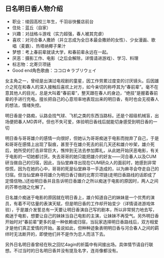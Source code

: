 ## 日名明日香人物介绍

- 职业：绫园高校三年生，千羽谷快餐店前台
- 住处：蓝丘（自家）
- 兴趣：对战格斗游戏（实力超强，春人被其完虐）
- 喜欢：对河合春人撒娇（并立志成为全日本最会撒娇的女性）、少女漫画、歌唱（麦霸）、热塔纳椰子果汁
- 梦想：考上春前辈就读大学，和春前辈永远在一起。
- 厌恶：摄影工作、电影（之后会解除，详情请进游戏）、学习、料理
- 标志物：北寄贝项链
- Good end角色歌曲：ココロ☆ラブリウェイ

女主角之一，曾经是出演过电视剧的童星，因工作劳累过度变的讨厌镜头。后因雄介之死在和春人的深入接触后喜欢上对方，如今亲切的称呼其为“春前辈”。毫不在意其他人的目光，总是大叫着“春前辈”，整天跟在春人的身边，“绝技”是握着春前辈的手进行充电。擅长把自己的心意坦率地表现出来的明日香，有时也会无视春人的想法，情绪失控。

明日香是个路痴，认路会找气球、飞机之类的东西当路标。还是个超级机械盲，出场便把春人MD弄坏。但也不失可爱，体验明日香线后就能切身感受到明日香的一切

明日香与哥哥雄介的感情一向很好，但她认为哥哥痴迷于电影而抛弃了自己，于是和哥哥在感情上出现了裂痕，甚至于在雄介死去的前几天还和雄介吵架，雄介死后，她所受的打击非常巨大，憔悴到无法去参加葬礼，从此她开始厌恶电影，有关于电影的一切她都讨厌。失去哥哥的她只能把雄介的好友——河合春人以及CUM研当做自己的归宿，因此，当仙堂麻寻出现在CUM研众人的面前时，她感到非常惊慌，因为在她的心中，哥哥的死是仙堂麻寻一手造成的，以为麻寻会夺走自己的归宿。但当仙堂麻寻将雄介为明日香订做的北寄贝项链(走明日香路线的话即成了定情信物。)还给明日香并且告诉明日香雄介之所以痴迷于电影的原因时，两人之间的芥蒂也随之化解了。

日名雄介痴迷于电影的原因就在明日香上，雄介知道自己的妹妹是一个优秀的演员，有着不可估量的表演天赋，但是明日香的工作却开始变少（详情请进游戏体验），于是雄介发誓总有一天要让明日香演自己写的剧本，所以非常努力地去写，痴迷于电影，想要让自己的妹妹当自己电影的主演，让妹妹不再受气。另外明日香开始时对“春前辈”更多的是一种依赖或归宿，当玩家选择明日香路线后，双方相爱才是他们真正爱情的开始。虽说如此，但种种迹象表明明日香与河合春人之间的羁绊时无法断开的，即使他们并不是作为恋人而活下去。

另外日名明日香曾经在秋之回忆4agin的祈篇中有间接出场。具体情节请自行联想。不过当时的日名明日香并没有提及名字，连肖像都没有。
